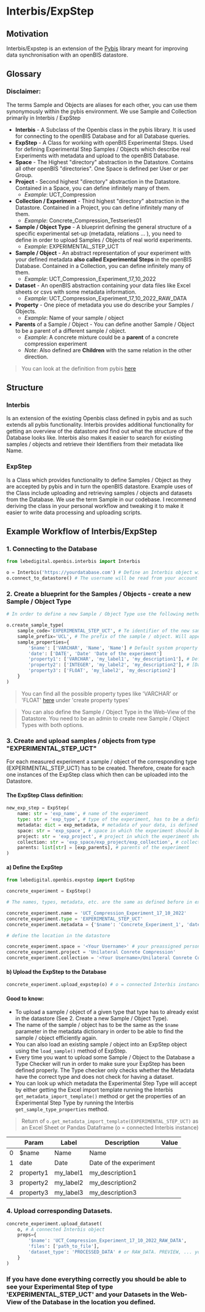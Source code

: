 # Interbis/ExpStep

## Motivation

Interbis/Expstep is an extension of the [Pybis](https://pypi.org/project/PyBIS/) library meant for improving data synchronisation with an openBIS datastore.

## Glossary

### Disclaimer:
The terms Sample and Objects are aliases for each other, you can use them synonymously within the pybis environment. We use Sample and Collection primarily in Interbis / ExpStep

- **Interbis** - A Subclass of the Openbis class in the pybis library. It is used for connecting to the openBIS Database and for all Database queries.
- **ExpStep** - A Class for working with openBIS Experimental Steps. Used for defining Experimental Step Samples / Objects which describe real Experiments with metadata and upload to the openBIS Database.
- **Space** - The Highest "directory" abstraction in the Datastore. Contains all other openBIS "directories". One Space is defined per User or per Group.
- **Project** - Second highest "directory" abstraction in the Datastore. Contained in a Space, you can define infinitely many of them.
  - _Example_: UCT_Compression
- **Collection / Experiment** - Third highest "directory" abstraction in the Datastore. Contained in a Project, you can define infinitely many of them.
  - _Example_: Concrete_Compression_Testseries01
- **Sample / Object Type** - A blueprint defining the general structure of a specific experimental set-up (metadata, relations ... ), you need to define in order to upload Samples / Objects of real world experiments.
  - _Example_: EXPERIMENTAL_STEP_UCT
- **Sample / Object** - An abstract representation of your experiment with your defined metadata **also called Experimental Steps** in the openBIS Database. Contained in a Collection, you can define infinitely many of them.
  - _Example_: UCT_Compression_Experiment_17_10_2022
- **Dataset** - An openBIS abstraction containing your data files like Excel sheets or csvs with some metadata information.
  - _Example_: UCT_Compression_Experiment_17_10_2022_RAW_DATA
- **Property** - One piece of metadata you use do describe your Samples / Objects. 
  - _Example_: Name of your sample / object
- **Parents** of a Sample / Object - You can define another Sample / Object to be a parent of a different sample / object.
  - _Example_: A concrete mixture could be a **parent** of a concrete compression experiment
  -  _Note_: Also defined are **Children** with the same relation in the other direction.

> You can look at the definition from pybis [here](https://pypi.org/project/PyBIS/)

## Structure

### Interbis

Is an extension of the existing Openbis class defined in pybis and as such extends all pybis functionality.
Interbis provides additional functionality for getting an overview of the datastore and find out what the structure of the Database looks like.
Interbis also makes it easier to search for existing samples / objects and retrieve their Identifiers from their metadata like Name.

### ExpStep

Is a Class which provides functionality to define Samples / Object as they are accepted by pybis and in turn the openBIS datastore.
Example uses of the Class include uploading and retrieving samples / objects and datasets from the Database.
We use the term Sample in our codebase.
I recommend deriving the class in your personal workflow and tweaking it to make it easier to write data processing and uploading scripts. 


## Example Workflow of Interbis/ExpStep

### 1. Connecting to the Database

```python
from lebedigital.openbis.interbis import Interbis

o = Interbis('https://yourdatabase.com') # Define an Interbis object with the url to your openBIS Database
o.connect_to_datastore() # The username will be read from your account (windows/linux) and you will have to input the password
```

### 2. Create a blueprint for the Samples / Objects - create a new **Sample / Object Type**

```python
# In order to define a new Sample / Object Type use the following method

o.create_sample_type(
    sample_code='EXPERIMENTAL_STEP_UCT', # Te identifier of the new sample / object type
    sample_prefix='UCL', # The prefix of the sample / object. Will appear before every sample / object code
    sample_properties={
        '$name': ['VARCHAR', 'Name', 'Name'] # Default system property
        'date': ['DATE', 'Date' 'Date of the experiment']
        'property1': ['VARCHAR', 'my_label1', 'my_description1'], # Define properties here with data in the order
        'property2': ['INTEGER', 'my_label2', 'my_description2'], # [Data Type, Label, Description]
        'property3': ['FLOAT', 'my_label2', 'my_description2']
    }
)
```
> You can find all the possible property types like 'VARCHAR' or 'FLOAT' [here](https://pypi.org/project/PyBIS/) under 'create property types'

> You can also define the Sample / Object Type in the Web-View of the Datastore. You need to be an admin to create new Sample / Object Types with both options.

### 3. Create and upload samples / objects from type "EXPERIMENTAL_STEP_UCT"

For each measured experiment a sample / object of the corresponding type (EXPERIMENTAL_STEP_UCT) has to be created. Therefore, create for each one instances of the ExpStep class which then can be uploaded into the Datastore.

#### The ExpStep Class definition:

``` python
new_exp_step = ExpStep(
    name: str = 'exp_name', # name of the experiment
    type: str = 'exp_type', # type of the experiment, has to be a defined sample / object type in the datastore
    metadata: dict = exp_metadata, # metadata of your data, is defined by the sample / object type
    space: str = 'exp_space', # space in which the experiment should be saved
    project: str = 'exp_project', # project in which the experiment should be saved
    collection: str = 'exp_space/exp_project/exp_collection', # collection in which the experiment should be saved
    parents: list[str] = [exp_parents], # parents of the experiment
)
```

#### a) Define the ExpStep
```python
from lebedigital.openbis.expstep import ExpStep

concrete_experiment = ExpStep()

# The names, types, metadata, etc. are the same as defined before in examples or creating the Sample / Object Type

concrete_experiment.name = 'UCT_Compression_Experiment_17_10_2022'
concrete_experiment.type = 'EXPERIMENTAL_STEP_UCT'
concrete_experiment.metadata = {'$name': 'Concrete_Experiment_1', 'date': '17:10:2022'}

# define the location in the datastore

concrete_experiment.space = '<Your Username>' # your preassigned personal space
concrete_experiment.project = 'Unilateral Conrete Compression'
concrete_experiment.collection = '<Your Username>/Unilateral Conrete Compression/Concrete_Compression_Testseries01'
```

#### b) Upload the ExpStep to the Database
```python
concrete_experiment.upload_expstep(o) # o = connected Interbis instance
```
#### Good to know:
* To upload a sample / object of a given type that type has to already exist in the datastore (See 2. Create a new Sample / Object Type).
* The name of the sample / object has to be the same as the `$name` parameter in the metadata dictionary in order to be able to find the sample / object efficiently again.
* You can also load an existing sample / object into an ExpStep object using the `load_sample()` method of ExpStep.
* Every time you want to upload some Sample / Object to the Database a Type Checker will run in order to make sure your ExpStep has been defined properly. The Type checker only checks whether the Metadata have the correct type and does not check for having a dataset.
* You can look up which metadata the Experimental Step Type will accept by either getting the Excel import template running the Interbis `get_metadata_import_template()` method or get the properties of an Experimental Step Type by running the Interbis `get_sample_type_properties` method.

> Return of `o.get_metadata_import_template(EXPERIMENTAL_STEP_UCT)` as an Excel Sheet or Pandas Dataframe (o = connected Interbis instance)

|     | Param     | Label     | Description            | Value |
|-----|-----------|-----------|------------------------|-------|
| 0   | $name     | Name      | Name                   |       |
| 1   | date      | Date      | Date of the experiment |       |
| 2   | property1 | my_label1 | my_description1        |       |
| 3   | property2 | my_label2 | my_description2        |       |
| 4   | property3 | my_label3 | my_description3        |       |

### 4. Upload corresponding Datasets.

```python
concrete_experiment.upload_dataset(
    o, # A connected Interbis object
    props={
        '$name': 'UCT_Compression_Experiment_17_10_2022_RAW_DATA',
        'files': ['path_to_file'],
        'dataset_type': 'PROCESSED_DATA' # or RAW_DATA. PREVIEW, ... you can see them in the dataset types
    }
)
```

### If you have done everything correctly you should be able to see your Experimental Step of type 'EXPERIMENTAL_STEP_UCT' and your Datasets in the Web-View of the Database in the location you defined. 